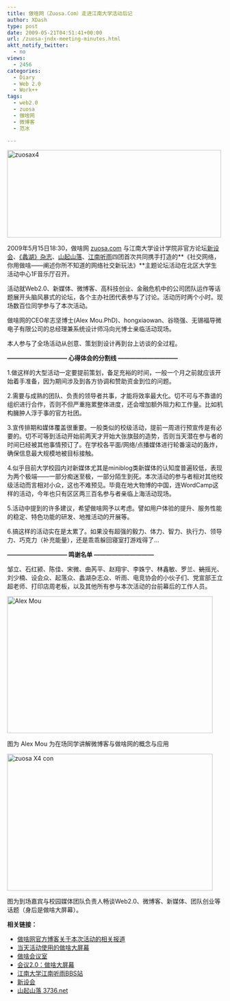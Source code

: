 ```yaml
---
title: 做啥网（Zuosa.Com）走进江南大学活动后记
author: XDash
type: post
date: 2009-05-21T04:51:41+00:00
url: /zuosa-jndx-meeting-minutes.html
aktt_notify_twitter:
  - no
views:
  - 2456
categories:
  - Diary
  - Web 2.0
  - Work++
tags:
  - web2.0
  - zuosa
  - 做啥网
  - 微博客
  - 范冰

---
```

<a rel="lightbox[607]" href="http://farm3.static.flickr.com/2277/3527471053_064268a590_o.jpg"></a>

<img loading="lazy" decoding="async" class="alignnone size-full wp-image-651" title="zuosax4" src="http://www.fanbing.net/wp-content/uploads/2009/05/zuosax4.jpg" alt="zuosax4" width="500" height="204" srcset="http://xdash.one/wp-content/uploads/2009/05/zuosax4.jpg 500w, http://xdash.one/wp-content/uploads/2009/05/zuosax4-300x122.jpg 300w" sizes="(max-width: 500px) 100vw, 500px" /> 

2009年5月15日18:30，做啥网 [zuosa.com][1] 与江南大学设计学院非官方论坛<a href="http://bbs.newdesigner.org" target="_blank">新设会</a>、<a href="http://www.lihuzine.com" target="_blank">《蠡湖》杂志</a>、<a href="http://www.3736.net" target="_blank">山起山落</a>、<a href="http://www.jnrain.com" target="_blank">江南听雨</a>四团首次共同携手打造的**《社交网络，你用做啥——阐述你所不知道的网络社交新玩法》**主题论坛活动在北区大学生活动中心1F音乐厅召开。

活动就Web2.0、新媒体、微博客、高科技创业、金融危机中的公司团队运作等话题展开头脑风暴式的论坛，各个主办社团代表参与了讨论。活动历时两个小时。现场数百位同学参与了本次活动。

<!--more-->做啥网的CEO牟志坚博士(Alex Mou.PhD)、hongxiaowan、谷晓强、无锡福导微电子有限公司的总经理兼系统设计师冯向光博士亲临活动现场。

本人参与了全场活动从创意、策划到设计再到台上访谈的全过程。

<p style="text-align: left;">
  <strong>—————————— 心得体会的分割线 ——————————</strong>
</p>

1.做这样的大型活动一定要提前策划，备足充裕的时间，一般一个月之前就应该开始着手准备，因为期间涉及到各方协调和赞助资金到位的问题。

2.需要与成熟的团队、负责的领导者共事，才能将效率最大化。切不可与不靠谱的组织进行合作，否则不但严重拖累整体进度，还会增加额外阻力和工作量。比如机构臃肿人浮于事的官方社团。

3.宣传排期和媒体覆盖很重要。一般类似的校级活动，提前一周进行预宣传是有必要的。切不可等到活动开始前两天才开始大张旗鼓的造势，否则当天潜在参与者的时间已经被其他事情预订了。在学校各平面/网络/点播媒体进行轮番滚动的轰炸，确保信息最大规模地被目标接触。

4.似乎目前大学校园内对新媒体尤其是miniblog类新媒体的认知度普遍较低，表现为两个极端——一部分痴迷至极，一部分陌生到死。本次活动的参与者相对其他校级活动而言相对小众，这也不难预见。毕竟在地大物博的中国，连WordCamp这样的活动，今年也只有区区两三百名参与者亲临上海活动现场。

5.活动中提到的许多建议，希望做啥网予以考虑。譬如用户体验的提升、服务性能的稳定、特色功能的研发、地推活动的开展等。

6.搞这样的活动实在是太累了。如果没有超强的毅力、体力、智力、执行力、领导力、巧克力（补充能量），还是乖乖躲回寝室打游戏得了&#8230;

<p style="text-align: left;">
  <strong>—————————— 鸣谢名单 ——————————</strong>
</p>

邹立、石红颍、陈佳、宋微、曲芮平、赵翔宇、李姝宁、林鑫敏、罗兰、<span style="text-decoration: line-through;">姚</span>摇光、刘少楠、设会众、起落众、蠡湖杂志众、听雨、电竞协会的小伙子们、党宣部王立超老师、打印店周老板，以及其他所有参与本次活动的台前幕后的工作人员。

<img loading="lazy" decoding="async" class="alignnone size-full wp-image-633" title="Alex Mou" src="http://www.fanbing.net/wp-content/uploads/2009/05/01234330.jpg" alt="Alex Mou" width="480" height="319" srcset="http://xdash.one/wp-content/uploads/2009/05/01234330.jpg 600w, http://xdash.one/wp-content/uploads/2009/05/01234330-300x199.jpg 300w" sizes="(max-width: 480px) 100vw, 480px" /> 

图为 Alex Mou 为在场同学讲解微博客与做啥网的概念与应用

<img loading="lazy" decoding="async" class="alignnone size-full wp-image-634" title="zuosa X4 con" src="http://www.fanbing.net/wp-content/uploads/2009/05/90134329.jpg" alt="zuosa X4 con" width="480" height="319" srcset="http://xdash.one/wp-content/uploads/2009/05/90134329.jpg 600w, http://xdash.one/wp-content/uploads/2009/05/90134329-300x199.jpg 300w" sizes="(max-width: 480px) 100vw, 480px" /> 

图为到场嘉宾与校园媒体团队负责人畅谈Web2.0、微博客、新媒体、团队创业等话题（身后是做啥大屏幕）。

**相关链接：**

  * <a href="http://blog.zuosa.com/2009/05/zuosa-dpm-jiangna.html" target="_blank">做啥网官方博客关于本次活动的相关报道</a>
  * [当天活动使用的做啥大屏幕][2]
  * [做啥会议室][3]
  * [会议2.0：做啥大屏幕][4]
  * [江南大学江南听雨BBS站][5]
  * [新设会][6]
  * [山起山落 3736.net][7]
<!-- AddThis Button BEGIN -->

 [1]: http://zuosa.com/
 [2]: http://zuosa.com/dpm/jiangnan
 [3]: http://zuosa.com/jiangnan
 [4]: http://blog.zuosa.com/2009/04/meeting-20-zuosa-dpm.html
 [5]: http://jnrain.com/
 [6]: http://newdesigner.org/
 [7]: http://3736.net/